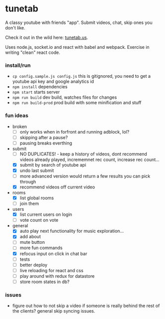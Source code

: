# tunetab
A classy youtube with friends "app". Submit videos, chat, skip ones you don't like.

Check it out in the wild here: [tunetab.us](http://tunetab.us/).

Uses node.js, socket.io and react with babel and webpack. Exercise in writing "clean" react code.

### install/run
* `cp config.sample.js config.js` this is gitignored, you need to get a youtube api key and google analytics id
* `npm install` dependencies
* `npm start` starts server
* `npm run build` dev build, watches files for changes
* `npm run build-prod` prod build with some minification and stuff

### fun ideas
- broken
  - [ ] only works when in forfront and running adblock, lol?
  - [ ] skipping after a pause?
  - [ ] pausing breaks everthing
- submit
  - [ ] NO DUPLICATES! - keep a history of videos, dont recommend videos already played, incrememnet rec count, increase rec count...
  - [x] submit by search of youtube api
  - [x] undo last submit
  - [ ] more advanced version would return a few results you can pick through
  - [x] recommend videos off current video
- rooms
  - [x] list global rooms
  - [ ] join them
- users
  - [x] list current users on login
  - [ ] vote count on vote
- general
  - [x] auto play next functionality for music exploration...
  - [x] add about
  - [ ] mute button
  - [ ] more fun commands
  - [x] refocus input on click in chat bar
  - [ ] tests
  - [ ] better deploy
  - [ ] live reloading for react and css
  - [ ] play around with redux for datastore
  - [ ] store room states in db?

### issues
* figure out how to not skip a video if someone is really behind the rest of the clients? general skip syncing issues.
